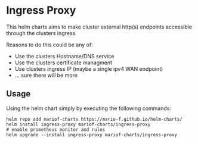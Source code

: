 # Ingress Proxy

This helm charts aims to make cluster external http(s) endpoints accessible through the clusters ingress.

Reasons to do this could be any of:

* Use the clusters Hostname/DNS service
* Use the clusters certificate managment
* Use clusters ingress IP (maybe a single ipv4 WAN endpoint)
* ... sure there will be more

## Usage

Using the helm chart simply by executing the following commands:

```shell
helm repo add mariof-charts https://mario-f.github.io/helm-charts/
helm install ingress-proxy mariof-charts/ingress-proxy
# enable prometheus monitor and rules
helm upgrade --install ingress-proxy mariof-charts/ingress-proxy
```
